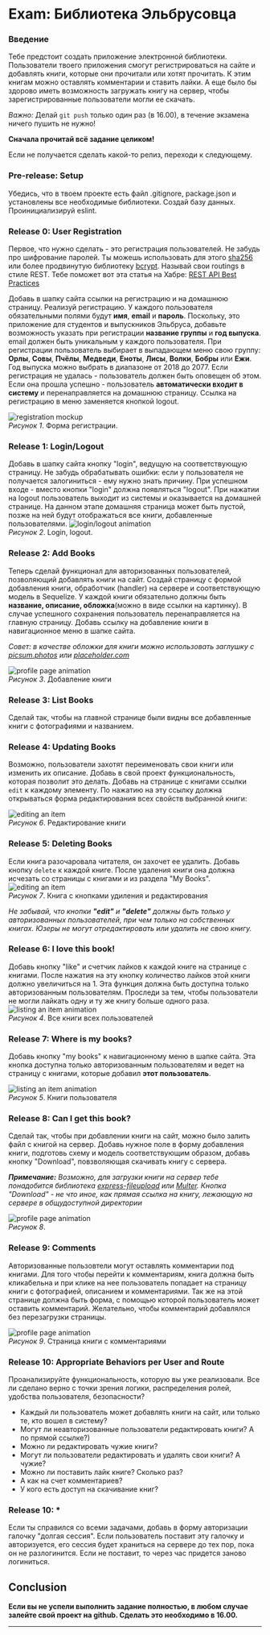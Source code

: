

# Exam: Библиотека Эльбрусовца

### Введение
Тебе предстоит создать приложение электронной библиотеки. Пользователи твоего приложения смогут регистрироваться на сайте и добавлять книги, которые они прочитали или хотят прочитать. К этим книгам можно оcтавлять комментарии и ставить лайки. А еще было бы здорово иметь возможность загружать книгу на сервер, чтобы зарегистрированные пользователи могли ее скачать.
<!-- Старайся применить по максимуму все изученные конвенции и стандарты. -->

*Важно:*
Делай  `git push`  только один раз (в 16.00), в течение экзамена ничего пушить не нужно!

**Сначала прочитай всё задание целиком!**

Если не получается сделать какой-то релиз, переходи к следующему.

### Pre-release: Setup
Убедись, что в твоем проекте есть файл .gitignore, package.json и установлены все необходимые библиотеки. Создай базу данных. Проинициализируй eslint.


### Release 0: User Registration
Первое, что нужно сделать - это регистрация пользователей. Не забудь про шифрование паролей. Ты можешь использовать для этого [sha256](https://www.npmjs.com/package/sha256) или более продвинутую библиотеку [bcrypt](https://www.npmjs.com/package/bcrypt). Называй свои routings в стиле REST. Тебе поможет вот эта статья на Хабре: [REST API Best Practices](https://habr.com/post/351890/)

Добавь в шапку сайта ссылки на регистрацию и на домашнюю страницу. Реализуй регистрацию. У каждого пользователя обязательными полями будут **имя**, **email** и **пароль**. Поскольку, это приложение для студентов и выпускников Эльбруса, добавьте возможность указать при регистрации **название группы** и **год выпуска**. email должен быть уникальным у каждого пользователя. При регистрации пользователь выбирает в выпадающем меню свою группу: **Орлы**, **Совы**, **Пчёлы**, **Медведи**, **Еноты**, **Лисы**, **Волки**, **Бобры** или **Ежи**. Год выпуска можно выбрать в диапазоне от 2018 до 2077. Если регистрация не удалась - пользователь должен быть оповещен об этом. Если она прошла успешно - пользователь **автоматически входит в систему** и перенаправляется на домашнюю страницу. Ссылка на регистрацию в меню заменяется кнопкой logout.

![registration mockup](readme-assets/1.PNG)  
*Рисунок 1*. Форма регистрации.


### Release 1: Login/Logout
Добавь в шапку сайта кнопку "login", ведущую на соответствующую страницу. Не забудь обрабатывать ошибки: если у пользователя не получается залогиниться - ему нужно знать причину. При успешном входе - вместо кнопки "login" должна появляться "logout". При нажатии на logout пользователь выходит из системы и оказывается на домашней странице. На данном этапе домашняя страница может быть пустой, позже на ней будут отображаться все книги, добавленные пользователями.
![login/logout animation](readme-assets/2.PNG)  
*Рисунок 2*. Login, logout.


### Release 2: Add Books
Теперь сделай функционал для авторизованных пользователей, позволяющий добавлять книги на сайт. Создай страницу с формой добавления книги, обработчик (handler) на сервере и соответствующую модель в Sequelize. У каждой книги обязательно должны быть **название, описание, обложка**(можно в виде ссылки на картинку). В случае успешного сохранения пользователь перенаправляется на главную страницу.
Добавь ссылку на добавление книги в навигационное меню в шапке сайта.

*Совет: в качестве обложки для книги можно использовать заглушку с [picsum.photos](https://picsum.photos/) или [placeholder.com](https://placeholder.com/)*

![profile page animation](readme-assets/3.PNG)  
*Рисунок 3*.  Добавление книги

### Release 3: List Books
Сделай так, чтобы на главной странице были видны все добавленные книги с фотографиями и названием.



### Release 4: Updating Books
Возможно, пользователи захотят переименовать свои книги или изменить их описание. Добавь в свой проект функциональность, которая позволит это делать.
Добавь на странице с книгами ссылки `edit` к каждому элементу. По нажатию на эту ссылку должна открываться форма редактирования всех свойств выбранной книги:

![editing an item](readme-assets/6.PNG)  
*Рисунок 6*. Редактирование книги


### Release 5: Deleting Books
Если книга разочаровала читателя, он захочет ее удалить. Добавь кнопку `delete` к каждой книге. После удаления книги она должна исчезать со страницы с книгами и из раздела "My Books".
![editing an item](readme-assets/7.PNG)  
*Рисунок 7*. Книга с кнопками удиления и редактирования

*Не забывай, что кнопки **"edit"** и **"delete"**  должны быть только у авторизованных пользователей, при чем только на собственных книгах. Юзеры не могут отредактировать или удалить не свою книгу.*


### Release 6: I love this book!
Добавь кнопку "like" и счетчик лайков к каждой книге на странице с книгами. После нажатия на эту кнопку количество лайков этой книги должно увеличиться на 1. Эта функция должна быть доступна только авторизованным пользователям. Проследи за тем, чтобы пользователи не могли лайкать одну и ту же книгу больше одного раза.
![listing an item animation](readme-assets/4.PNG)  
*Рисунок 4*. Все книги всех пользователей

### Release 7: Where is my books?
Добавь кнопку "my books" к навигационному меню в шапке сайта. Эта кнопка доступна только авторизованным пользователям и ведет на страницу с книгами, которые добавил **этот пользователь**. 


![listing an item animation](readme-assets/5.PNG)  
*Рисунок 5*. Книги пользователя


### Release 8: Can I get this book?
Сделай так, чтобы при добавлении книги на сайт, можно было залить файл с книгой на сервер. Добавь нужное поле в форму добавления книги, подготовь схему и модель соответствующим образом, добавь кнопку "Download", повзволяющая скачивать книгу с сервера.


***Примечание:***
*Возможно, для загрузки книги на сервер тебе понадобится библиотека [express-fileupload](https://www.npmjs.com/package/express-fileupload) или [Multer](https://www.npmjs.com/package/multer). Кнопка "Download" - не что иное, как прямая ссылка на книгу, лежающую на сервере в общудоступной директории*

![profile page animation](readme-assets/8.PNG)  
*Рисунок 8*.  

### Release 9: Comments
Авторизованные пользовтели могут оставлять комментарии под книгами. Для того чтобы перейти к комментариям, книга должна быть кликабельна и при клике на нее пользователь попадает на страницу книги с фотографией, описанием и комментариями. Так же на этой странице должна быть форма, с помощью которой пользователь может оставить комментарий. Желательно, чтобы комментарий добавлялся без перезагрузки страницы.


![profile page animation](readme-assets/9.PNG)  
*Рисунок 9*. Страница книги с комментариями

### Release 10:  Appropriate Behaviors per User and Route
Проанализируйте функциональность, которую вы уже реализовали. Все ли сделано верно с точки зрения логики, распределения ролей, удобства пользователя, безопасности?

* Каждый ли пользователь может добавлять книги на сайт, или только те, кто вошел в систему?
* Могут ли неавторизованные пользователи редактировать книги? А по прямой ссылке?)
* Можно ли редактировать чужие книги?
* Могут ли пользователи редактировать и удалять свои книги? А чужие?
* Можно ли поставить лайк книге? Сколько раз?
* А как на счет комментариев?
* У кого есть доступ на скачивание книг?

### Release 10: *
Если ты справился со всеми задачами, добавь в форму авторизации галочку "долгая сессия". Если пользователь поставит эту галочку и авторизуется, его сессия будет храниться на сервере до тех пор, пока он не разлогинится. Если не поставит, то через час придется заново логиниться.


## Conclusion

**Если вы не успели выполнить задание полностью, в любом случае залейте свой проект на github. Сделать это необходимо в 16.00.**

----
